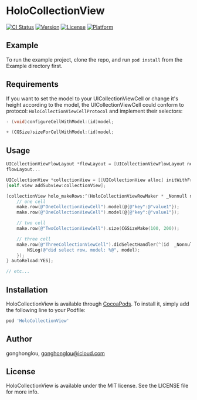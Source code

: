 # HoloCollectionView

[![CI Status](https://img.shields.io/travis/gonghonglou/HoloCollectionView.svg?style=flat)](https://travis-ci.org/gonghonglou/HoloCollectionView)
[![Version](https://img.shields.io/cocoapods/v/HoloCollectionView.svg?style=flat)](https://cocoapods.org/pods/HoloCollectionView)
[![License](https://img.shields.io/cocoapods/l/HoloCollectionView.svg?style=flat)](https://cocoapods.org/pods/HoloCollectionView)
[![Platform](https://img.shields.io/cocoapods/p/HoloCollectionView.svg?style=flat)](https://cocoapods.org/pods/HoloCollectionView)

## Example

To run the example project, clone the repo, and run `pod install` from the Example directory first.

## Requirements

If you want to set the model to your UICollectionViewCell or change it's height according to the model, the UICollectionViewCell could conform to protocol: `HoloCollectionViewCellProtocol` and implement their selectors: 

```objective-c
- (void)configureCellWithModel:(id)model;

+ (CGSize)sizeForCellWithModel:(id)model;
```

## Usage

```objective-c
UICollectionViewFlowLayout *flowLayout = [UICollectionViewFlowLayout new];
flowLayout...

UICollectionView *collectionView = [[UICollectionView alloc] initWithFrame:self.view.bounds collectionViewLayout:flowLayout];
[self.view addSubview:collectionView];

[collectionView holo_makeRows:^(HoloCollectionViewRowMaker * _Nonnull make) {
    // one cell
    make.row(@"OneCollectionViewCell").model(@{@"key":@"value1"});
    make.row(@"OneCollectionViewCell").model(@{@"key":@"value1"});

    // two cell
    make.row(@"TwoCollectionViewCell").size(CGSizeMake(100, 200));

    // three cell
    make.row(@"ThreeCollectionViewCell").didSelectHandler(^(id  _Nonnull model) {
        NSLog(@"did select row, model: %@", model);
    });
} autoReload:YES];

// etc...
```

## Installation

HoloCollectionView is available through [CocoaPods](https://cocoapods.org). To install
it, simply add the following line to your Podfile:

```ruby
pod 'HoloCollectionView'
```

## Author

gonghonglou, gonghonglou@icloud.com

## License

HoloCollectionView is available under the MIT license. See the LICENSE file for more info.


